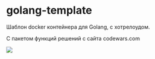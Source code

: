# golang-template

Шаблон docker контейнера для Golang, c хотрелоудом.

C пакетом функций решений с сайта codewars.com

![](https://www.codewars.com/users/bug512/badges/large)
